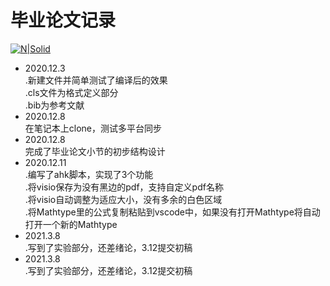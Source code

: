 # 毕业论文记录

[![N|Solid](https://cldup.com/dTxpPi9lDf.thumb.png)](https://nodesource.com/products/nsolid)
  - 2020.12.3<br/> 
        .新建文件并简单测试了编译后的效果<br/>
        .cls文件为格式定义部分<br/>
        .bib为参考文献<br/>    
  - 2020.12.8<br/> 
        在笔记本上clone，测试多平台同步 <br/>
  - 2020.12.8<br/>
        完成了毕业论文小节的初步结构设计<br/>
  - 2020.12.11<br/>
        .编写了ahk脚本，实现了3个功能<br/> 
        .将visio保存为没有黑边的pdf，支持自定义pdf名称<br/> 
        .将visio自动调整为适应大小，没有多余的白色区域<br/> 
        .将Mathtype里的公式复制粘贴到vscode中，如果没有打开Mathtype将自动打开一个新的Mathtype<br/> 
  - 2021.3.8<br/> 
        .写到了实验部分，还差绪论，3.12提交初稿<br/> 
  - 2021.3.8<br/> 
        .写到了实验部分，还差绪论，3.12提交初稿<br/> 